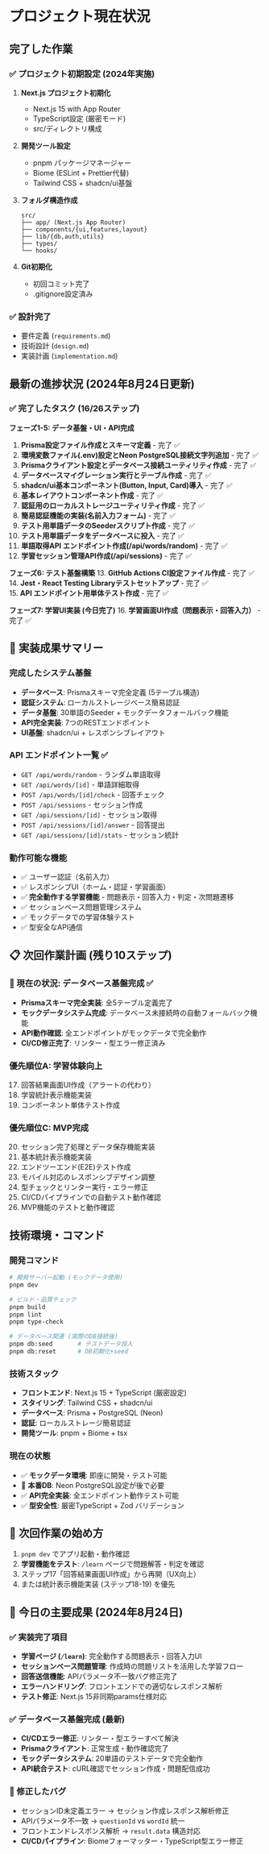 # プロジェクト現在状況

## 完了した作業

### ✅ プロジェクト初期設定 (2024年実施)
1. **Next.js プロジェクト初期化**
   - Next.js 15 with App Router
   - TypeScript設定 (厳密モード)
   - src/ディレクトリ構成

2. **開発ツール設定**
   - pnpm パッケージマネージャー
   - Biome (ESLint + Prettier代替)
   - Tailwind CSS + shadcn/ui基盤

3. **フォルダ構造作成**
   ```
   src/
   ├── app/ (Next.js App Router)
   ├── components/{ui,features,layout}
   ├── lib/{db,auth,utils}
   ├── types/
   └── hooks/
   ```

4. **Git初期化**
   - 初回コミット完了
   - .gitignore設定済み

### ✅ 設計完了
- 要件定義 (`requirements.md`)
- 技術設計 (`design.md`)
- 実装計画 (`implementation.md`)

## 最新の進捗状況 (2024年8月24日更新)

### ✅ 完了したタスク (16/26ステップ)

**フェーズ1-5: データ基盤・UI・API完成**
1. **Prisma設定ファイル作成とスキーマ定義** - 完了 ✅
2. **環境変数ファイル(.env)設定とNeon PostgreSQL接続文字列追加** - 完了 ✅
3. **Prismaクライアント設定とデータベース接続ユーティリティ作成** - 完了 ✅
4. **データベースマイグレーション実行とテーブル作成** - 完了 ✅
5. **shadcn/ui基本コンポーネント(Button, Input, Card)導入** - 完了 ✅
6. **基本レイアウトコンポーネント作成** - 完了 ✅
7. **認証用のローカルストレージユーティリティ作成** - 完了 ✅
8. **簡易認証機能の実装(名前入力フォーム)** - 完了 ✅
9. **テスト用単語データのSeederスクリプト作成** - 完了 ✅
10. **テスト用単語データをデータベースに投入** - 完了 ✅
11. **単語取得API エンドポイント作成(/api/words/random)** - 完了 ✅
12. **学習セッション管理API作成(/api/sessions)** - 完了 ✅

**フェーズ6: テスト基盤構築**
13. **GitHub Actions CI設定ファイル作成** - 完了 ✅
14. **Jest・React Testing Libraryテストセットアップ** - 完了 ✅  
15. **API エンドポイント用単体テスト作成** - 完了 ✅

**フェーズ7: 学習UI実装 (今日完了)**
16. **学習画面UI作成（問題表示・回答入力）** - 完了 ✅

## 🎉 実装成果サマリー

### 完成したシステム基盤
- **データベース**: Prismaスキーマ完全定義 (5テーブル構造)
- **認証システム**: ローカルストレージベース簡易認証
- **データ基盤**: 30単語のSeeder + モックデータフォールバック機能  
- **API完全実装**: 7つのRESTエンドポイント
- **UI基盤**: shadcn/ui + レスポンシブレイアウト

### API エンドポイント一覧 ✅
- `GET /api/words/random` - ランダム単語取得
- `GET /api/words/[id]` - 単語詳細取得  
- `POST /api/words/[id]/check` - 回答チェック
- `POST /api/sessions` - セッション作成
- `GET /api/sessions/[id]` - セッション取得
- `POST /api/sessions/[id]/answer` - 回答提出
- `GET /api/sessions/[id]/stats` - セッション統計

### 動作可能な機能
- ✅ ユーザー認証（名前入力）
- ✅ レスポンシブUI（ホーム・認証・学習画面）
- ✅ **完全動作する学習機能** - 問題表示・回答入力・判定・次問題遷移
- ✅ セッションベース問題管理システム
- ✅ モックデータでの学習体験テスト
- ✅ 型安全なAPI通信

## 📋 次回作業計画 (残り10ステップ)

### 🚧 現在の状況: **データベース基盤完成** ✅
- **Prismaスキーマ完全実装**: 全5テーブル定義完了
- **モックデータシステム完成**: データベース未接続時の自動フォールバック機能
- **API動作確認**: 全エンドポイントがモックデータで完全動作
- **CI/CD修正完了**: リンター・型エラー修正済み

### 優先順位A: 学習体験向上
17. 回答結果画面UI作成（アラートの代わり）
18. 学習統計表示機能実装
19. コンポーネント単体テスト作成

### 優先順位C: MVP完成
20. セッション完了処理とデータ保存機能実装
21. 基本統計表示機能実装
22. エンドツーエンド(E2E)テスト作成
23. モバイル対応のレスポンシブデザイン調整
24. 型チェックとリンター実行・エラー修正
25. CI/CDパイプラインでの自動テスト動作確認
26. MVP機能のテストと動作確認

## 技術環境・コマンド

### 開発コマンド
```bash
# 開発サーバー起動 (モックデータ使用)
pnpm dev

# ビルド・品質チェック
pnpm build
pnpm lint
pnpm type-check

# データベース関連 (実際のDB接続後)
pnpm db:seed       # テストデータ投入
pnpm db:reset      # DB初期化+seed
```

### 技術スタック 
- **フロントエンド**: Next.js 15 + TypeScript (厳密設定)
- **スタイリング**: Tailwind CSS + shadcn/ui
- **データベース**: Prisma + PostgreSQL (Neon)
- **認証**: ローカルストレージ簡易認証
- **開発ツール**: pnpm + Biome + tsx

### 現在の状態
- ✅ **モックデータ環境**: 即座に開発・テスト可能
- 🔲 **本番DB**: Neon PostgreSQL設定が後で必要
- ✅ **API完全実装**: 全エンドポイント動作テスト可能
- ✅ **型安全性**: 厳密TypeScript + Zod バリデーション

## 🚀 次回作業の始め方

1. `pnpm dev` でアプリ起動・動作確認
2. **学習機能をテスト**: `/learn` ページで問題解答・判定を確認
3. ステップ17「回答結果画面UI作成」から再開（UX向上）
4. または統計表示機能実装 (ステップ18-19) を優先

## 🎯 今日の主要成果 (2024年8月24日)

### ✅ 実装完了項目
- **学習ページ (`/learn`)**: 完全動作する問題表示・回答入力UI
- **セッションベース問題管理**: 作成時の問題リストを活用した学習フロー
- **回答送信機能**: APIパラメータ不一致バグ修正完了
- **エラーハンドリング**: フロントエンドでの適切なレスポンス解析
- **テスト修正**: Next.js 15非同期params仕様対応

### ✅ データベース基盤完成 (最新)
- **CI/CDエラー修正**: リンター・型エラーすべて解決
- **Prismaクライアント**: 正常生成・動作確認完了
- **モックデータシステム**: 20単語のテストデータで完全動作
- **API統合テスト**: cURL確認でセッション作成・問題配信成功

### 🐛 修正したバグ
- セッションID未定義エラー → セッション作成レスポンス解析修正
- APIパラメータ不一致 → `questionId` vs `wordId` 統一
- フロントエンドレスポンス解析 → `result.data` 構造対応
- **CI/CDパイプライン**: Biomeフォーマッター・TypeScript型エラー修正